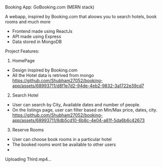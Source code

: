 Booking App: GoBooking.com (MERN stack)

A webapp, inspired by Booking.com that aloows you to search hotels, book rooms and much more

- Frontend made using ReactJs
- API made using Express
- Data stored in MongoDB


Project Features:

1. HomePage
- Design inspired by Booking.com
- All the Hotel data is retrived from mongo
https://github.com/Shubham27052/booking-app/assets/68993711/d8f1e7d2-94de-4eb2-9832-3a1722e39cd7


2. Search Hotel
- User can search by City, Available dates and number of people.
- On the listings page, user can filter based on Min/Max price, dates, city.
https://github.com/Shubham27052/booking-app/assets/68993711/8db5cd10-6b8c-4e04-a81f-5da6b6c42673


3. Reserve Rooms
- User can choose book rooms in a particular hotel
- The booked rooms wont be available to other users
- 
Uploading Third.mp4…

